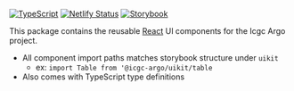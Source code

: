 [![TypeScript](https://img.shields.io/badge/types-%20TypeScript-blue)](https://www.typescriptlang.org/)
[![Netlify Status](https://api.netlify.com/api/v1/badges/c7a6c178-9394-4213-a420-585466232d77/deploy-status)](https://app.netlify.com/sites/argo-ui-storybook/deploys)
[![Storybook](https://img.shields.io/badge/React-Storybook-ff69b4)](https://argo-ui-storybook.netlify.com)

This package contains the reusable [React](https://reactjs.org/) UI components for the Icgc Argo project.

- All component import paths matches storybook structure under `uikit`
  - ex: `import Table from '@icgc-argo/uikit/table`
- Also comes with TypeScript type definitions
